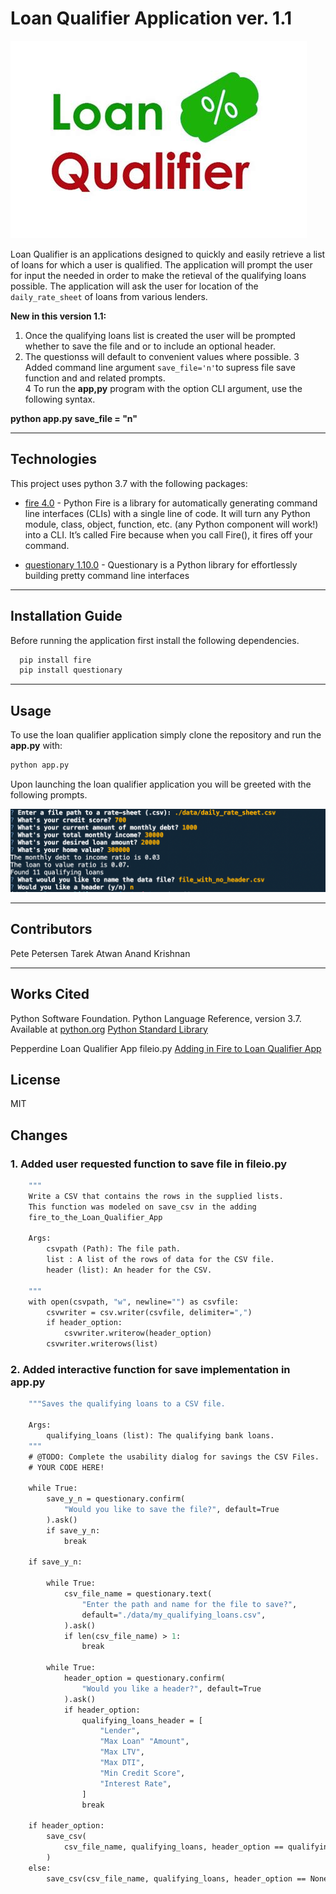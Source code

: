 # Loan Qualifier Application ver. 1.1

![Loan Qualifier Prompts](Images/loan_qual_logo.jpg)

Loan Qualifier is an applications designed to quickly and easily retrieve a list of loans for which a user is qualified. The application will prompt the user for input the needed in order to make the retieval of the qualifying loans possible. The application will ask the user for location of the `daily_rate_sheet` of loans from various lenders.  

**New in this version 1.1:**  
1.  Once the qualifying loans list is created the user will be prompted whether to save the file and or to include an optional header.  
2.  The questionss will default to convenient values where possible. 
3   Added command line argument `save_file='n'`to supress file save function and and related prompts.  
4   To run the **app,py** program with the      option CLI argument, use the following syntax.

**python app.py save_file = "n"**


---

## Technologies

This project uses python 3.7 with the following packages:


* [fire 4.0](https://pypi.org/project/fire/) - Python Fire is a library for automatically generating command line interfaces (CLIs) with a single line of code.  It will turn any Python module, class, object, function, etc. (any Python component will work!) into a CLI. It’s called Fire because when you call Fire(), it fires off your command.


* [questionary 1.10.0](https://pypi.org/project/questionary/) - Questionary is a Python library for effortlessly building pretty command line interfaces 

---

## Installation Guide

Before running the application first install the following dependencies.

```python
  pip install fire
  pip install questionary
```

---

## Usage

To use the loan qualifier application simply clone the repository and run the **app.py** with:

```python
python app.py
```

Upon launching the loan qualifier application you will be greeted with the following prompts.

![Loan Qualifier Prompts](Images/loan_qalifier.png)

---

## Contributors

Pete Petersen
Tarek Atwan
Anand Krishnan

---

## Works Cited

Python Software Foundation. Python Language Reference, version 3.7. Available at [python.org](http://www.python.org)
[Python Standard Library](https://docs.python.org/3/library/index.html)

Pepperdine Loan Qualifier App fileio.py [Adding in Fire to Loan Qualifier App](https://courses.bootcampspot.com/courses/1103/files/1264429/download)

## License

MIT

## Changes

### 1. Added user requested function to save file in fileio.py

```def save_csv(csvpath, list, header_option=None):
    """
    Write a CSV that contains the rows in the supplied lists.  
    This function was modeled on save_csv in the adding 
    fire_to_the_Loan_Qualifier_App

    Args:
        csvpath (Path): The file path.
        list : A list of the rows of data for the CSV file.
        header (list): An header for the CSV.

    """
    with open(csvpath, "w", newline="") as csvfile:
        csvwriter = csv.writer(csvfile, delimiter=",")
        if header_option:
            csvwriter.writerow(header_option)
        csvwriter.writerows(list)
```
### 2.  Added interactive function for save implementation in app.py

```def save_qualifying_loans(qualifying_loans):
    """Saves the qualifying loans to a CSV file.

    Args:
        qualifying_loans (list): The qualifying bank loans.
    """
    # @TODO: Complete the usability dialog for savings the CSV Files.
    # YOUR CODE HERE!

    while True:
        save_y_n = questionary.confirm(
            "Would you like to save the file?", default=True
        ).ask()
        if save_y_n:
            break

    if save_y_n:

        while True:
            csv_file_name = questionary.text(
                "Enter the path and name for the file to save?",
                default="./data/my_qualifying_loans.csv",
            ).ask()
            if len(csv_file_name) > 1:
                break

        while True:
            header_option = questionary.confirm(
                "Would you like a header?", default=True
            ).ask()
            if header_option:
                qualifying_loans_header = [
                    "Lender",
                    "Max Loan" "Amount",
                    "Max LTV",
                    "Max DTI",
                    "Min Credit Score",
                    "Interest Rate",
                ]
                break

    if header_option:
        save_csv(
            csv_file_name, qualifying_loans, header_option == qualifying_loans_header
        )
    else:
        save_csv(csv_file_name, qualifying_loans, header_option == None)
```

